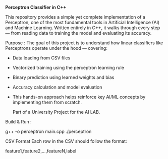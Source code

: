 **Perceptron Classifier in C++**

This repository provides a simple yet complete implementation of a Perceptron, one of the most fundamental tools in Artificial Intelligence (AI) and Machine Learning. Written entirely in C++, it walks through every step — from reading data to training the model and evaluating its accuracy.

 Purpose : 
The goal of this project is to understand how linear classifiers like Perceptrons operate under the hood — covering:

- Data loading from CSV files
- Vectorized training using the perceptron learning rule
- Binary prediction using learned weights and bias
- Accuracy calculation and model evaluation
- This hands-on approach helps reinforce key AI/ML concepts by implementing them from scratch.

  Part of a University Project for the  AI LAB. 

Build & Run : 

g++ -o perceptron main.cpp
./perceptron

CSV Format
Each row in the CSV should follow the format:

feature1,feature2,...,featureN,label



